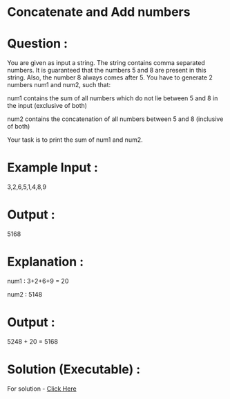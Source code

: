 # Concatenate and Add numbers

# Question :
You are given as input a string. The string contains comma separated numbers. It is guaranteed that the numbers 5 and 8 are present in this string.
Also, the number 8 always comes after 5. You have to generate 2 numbers num1 and num2, such that:

num1 contains the sum of all numbers which do not lie between 5 and 8 in the input (exclusive of both)

num2 contains the concatenation of all numbers between 5 and 8 (inclusive of both)

Your task is to print the sum of num1 and num2.

# Example Input :
3,2,6,5,1,4,8,9
 
# Output :
5168

# Explanation :
num1 : 3+2+6+9 = 20

num2 : 5148

# Output : 
5248 + 20  = 5168

# Solution (Executable) :
For solution - [Click Here](https://onecompiler.com/python/3wvqhmfte)
